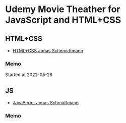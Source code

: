 # Udemy Movie Theather for JavaScript and HTML+CSS


## HTML+CSS

- [HTML+CSS Jonas Schemidtmann](https://www.udemy.com/course/design-and-develop-a-killer-website-with-html5-and-css3/)


### Memo

Started at 2022-05-28


## JS

- [JavaScript Jonas Schmidtmann](https://www.udemy.com/course/the-complete-javascript-course/)


### Memo
